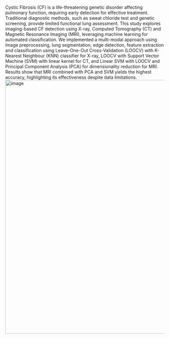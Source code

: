 Cystic Fibrosis (CF) is a life-threatening genetic disorder affecting pulmonary function, requiring early detection for effective treatment. Traditional diagnostic methods, such as sweat chloride test and genetic screening, provide limited functional lung assessment. This study explores imaging-based CF detection using X-ray, Computed Tomography (CT) and Magnetic Resonance Imaging (MRI), leveraging machine learning for automated classification. We implemented a multi-modal approach using Image preprocessing, lung segmentation, edge detection, feature extraction and classification using Leave-One-Out Cross-Validation (LOOCV) with K-Nearest Neighbour (KNN) classifier for X-ray, LOOCV with Support Vector Machine (SVM) with linear kernel for CT, and Linear SVM with LOOCV and Principal Component Analysis (PCA) for dimensionality reduction for MRI. Results show that MRI combined with PCA and SVM yields the highest accuracy, highlighting its effectiveness despite data limitations.<img width="507" height="801" alt="image" src="https://github.com/user-attachments/assets/ec33043b-1e64-4140-bd69-bd97fd334540" />
